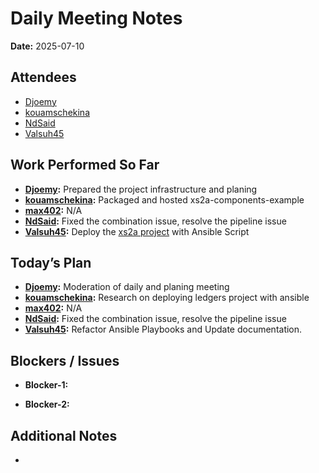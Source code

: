 # 
# # 
# Daily Meeting Notes

**Date:** 2025-07-10

## Attendees
- [Djoemy](https://github.com/Djoemy)
- [kouamschekina](https://github.com/kouamschekina)
- [NdSaid](https://github.com/NdSaid)
- [Valsuh45](https://github.com/Valsuh45)

## Work Performed So Far
- **[Djoemy](https://github.com/Djoemy):** Prepared the project infrastructure and planing
- **[kouamschekina](https://github.com/kouamschekina):** Packaged and hosted xs2a-components-example
- **[max402](https://github.com/max402):** N/A
- **[NdSaid](https://github.com/NdSaid):** Fixed the combination issue, resolve the pipeline issue
- **[Valsuh45](https://github.com/Valsuh45):**     Deploy the [xs2a project](https://github.com/orgs/ADORSYS-GIS/projects/22/views/1?pane=issue&itemId=115696882&issue=ADORSYS-GIS%7Ctaler-obg%7C13) with Ansible Script

## Today’s Plan
- **[Djoemy](https://github.com/Djoemy):** Moderation of daily and planing meeting
- **[kouamschekina](https://github.com/kouamschekina):** Research on deploying ledgers project with ansible
- **[max402](https://github.com/max402):** N/A
- **[NdSaid](https://github.com/NdSaid):** Fixed the combination issue, resolve the pipeline issue
- **[Valsuh45](https://github.com/Valsuh45):**   Refactor Ansible Playbooks and Update documentation.

## Blockers / Issues
- **Blocker-1:** 

- **Blocker-2:** 

## Additional Notes
- 
